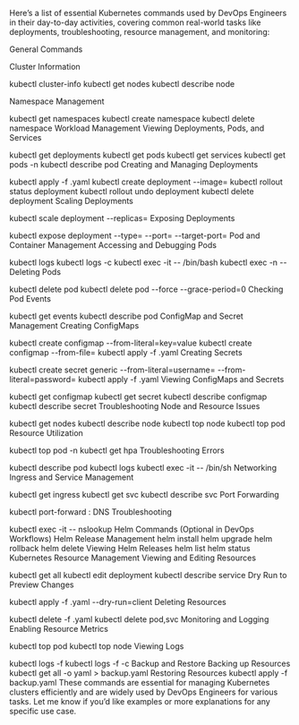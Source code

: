 Here’s a list of essential Kubernetes commands used by DevOps Engineers in their day-to-day activities, covering common real-world tasks like deployments, troubleshooting, resource management, and monitoring:

General Commands

Cluster Information

kubectl cluster-info
kubectl get nodes
kubectl describe node <node-name>

Namespace Management

kubectl get namespaces
kubectl create namespace <namespace-name>
kubectl delete namespace <namespace-name>
Workload Management
Viewing Deployments, Pods, and Services

kubectl get deployments
kubectl get pods
kubectl get services
kubectl get pods -n <namespace>
kubectl describe pod <pod-name>
Creating and Managing Deployments

kubectl apply -f <deployment-file>.yaml
kubectl create deployment <deployment-name> --image=<image-name>
kubectl rollout status deployment <deployment-name>
kubectl rollout undo deployment <deployment-name>
kubectl delete deployment <deployment-name>
Scaling Deployments

kubectl scale deployment <deployment-name> --replicas=<number-of-replicas>
Exposing Deployments

kubectl expose deployment <deployment-name> --type=<service-type> --port=<port> --target-port=<target-port>
Pod and Container Management
Accessing and Debugging Pods

kubectl logs <pod-name>
kubectl logs <pod-name> -c <container-name>
kubectl exec -it <pod-name> -- /bin/bash
kubectl exec -n <namespace> <pod-name> -- <command>
Deleting Pods

kubectl delete pod <pod-name>
kubectl delete pod <pod-name> --force --grace-period=0
Checking Pod Events

kubectl get events
kubectl describe pod <pod-name>
ConfigMap and Secret Management
Creating ConfigMaps

kubectl create configmap <config-name> --from-literal=key=value
kubectl create configmap <config-name> --from-file=<file-path>
kubectl apply -f <configmap-file>.yaml
Creating Secrets

kubectl create secret generic <secret-name> --from-literal=username=<user> --from-literal=password=<pass>
kubectl apply -f <secret-file>.yaml
Viewing ConfigMaps and Secrets

kubectl get configmap
kubectl get secret
kubectl describe configmap <configmap-name>
kubectl describe secret <secret-name>
Troubleshooting
Node and Resource Issues

kubectl get nodes
kubectl describe node <node-name>
kubectl top node
kubectl top pod
Resource Utilization

kubectl top pod -n <namespace>
kubectl get hpa
Troubleshooting Errors

kubectl describe pod <pod-name>
kubectl logs <pod-name>
kubectl exec -it <pod-name> -- /bin/sh
Networking
Ingress and Service Management

kubectl get ingress
kubectl get svc
kubectl describe svc <service-name>
Port Forwarding

kubectl port-forward <pod-name> <local-port>:<container-port>
DNS Troubleshooting

kubectl exec -it <pod-name> -- nslookup <service-name>
Helm Commands (Optional in DevOps Workflows)
Helm Release Management
helm install <release-name> <chart-name>
helm upgrade <release-name> <chart-name>
helm rollback <release-name>
helm delete <release-name>
Viewing Helm Releases
helm list
helm status <release-name>
Kubernetes Resource Management
Viewing and Editing Resources

kubectl get all
kubectl edit deployment <deployment-name>
kubectl describe service <service-name>
Dry Run to Preview Changes

kubectl apply -f <file>.yaml --dry-run=client
Deleting Resources

kubectl delete -f <file>.yaml
kubectl delete pod,svc <name>
Monitoring and Logging
Enabling Resource Metrics

kubectl top pod
kubectl top node
Viewing Logs

kubectl logs -f <pod-name>
kubectl logs -f <pod-name> -c <container-name>
Backup and Restore
Backing up Resources
kubectl get all -o yaml > backup.yaml
Restoring Resources
kubectl apply -f backup.yaml
These commands are essential for managing Kubernetes clusters efficiently and are widely used by DevOps Engineers for various tasks. Let me know if you’d like examples or more explanations for any specific use case.
